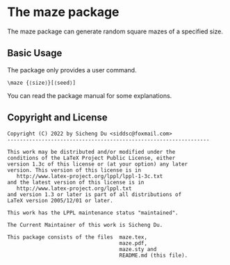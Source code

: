 The maze package
=========

The maze package can generate random square mazes of a specified size.

Basic Usage
-----------
The package only provides a user command.

    \maze {⟨size⟩}[⟨seed⟩]

You can read the package manual for some explanations.

Copyright and License
---------------------

    Copyright (C) 2022 by Sicheng Du <siddsc@foxmail.com>
    -----------------------------------------------------------------

    This work may be distributed and/or modified under the
    conditions of the LaTeX Project Public License, either
    version 1.3c of this license or (at your option) any later
    version. This version of this license is in
       http://www.latex-project.org/lppl/lppl-1-3c.txt
    and the latest version of this license is in
       http://www.latex-project.org/lppl.txt
    and version 1.3 or later is part of all distributions of
    LaTeX version 2005/12/01 or later.

    This work has the LPPL maintenance status "maintained".

    The Current Maintainer of this work is Sicheng Du.

    This package consists of the files  maze.tex,
                                        maze.pdf,
                                        maze.sty and
                                        README.md (this file).